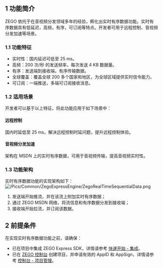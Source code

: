 ## 1 功能简介

ZEGO 依托于在音视频分发领域多年的经验，孵化出实时有序数据功能。实时有序数据具有低延迟，高频，有序，可订阅等特点。开发者可用于远程控制、音视频分发加速等场景。
 
### 1.1 功能特征

- 实时性：国内延迟可低至 25 ms。
- 高频：200 次/秒 的发送频率，每次发送 4 KB 数据量。
- 有序：发送端到接收端，有序传输数据。
- 全球覆盖：覆盖全球 200 多个国家和地区，为全球区域提供实时信令能力。
- 可订阅：一端推送，多端可订阅接收消息。

### 1.2 适用场景

开发者可以基于以上特征，将此功能应用于如下场景中：

#### 远程控制

国内时延低至 25 ms，解决远程控制时延问题，提升远程控制体验。

#### 音视频分发加速

架构在 MSDN 上的实时有序数据，可用于音视频传输，提高音视频实时性。


### 1.3 功能架构

实时有序数据功能的实现架构如下：
![/Pics/Common/ZegoExpressEngine/ZegoRealTimeSequentialData.png](https://storage.zego.im/sdk-doc/Pics/Common/ZegoExpressEngine/ZegoRealTimeSequentialData.png)

1. 发送端开始推流，并在该流上附加实时有序数据；
2. 通过 ZEGO MSDN 网络，将流信息和有序数据分发到接收端；
3. 接收端开始拉流，并订阅该数据。


## 2 前提条件

在实现实时有序数据功能之前，请确保：

- 已在项目中集成 ZEGO Express SDK，详情请参考 [快速开始 - 集成](!ExpressVideoSDK-Integration/SDK_Integration)。
- 已在 [ZEGO 控制台](https://console.zego.im) 创建项目，并申请有效的 AppID 和 AppSign，详情请参考 [控制台 - 项目管理](#12107)。

















